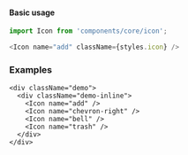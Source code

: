 #### Basic usage

```javascript
import Icon from 'components/core/icon';

<Icon name="add" className={styles.icon} />
```

### Examples

```
<div className="demo">
  <div className="demo-inline">
    <Icon name="add" />
    <Icon name="chevron-right" />
    <Icon name="bell" />
    <Icon name="trash" />
  </div>
</div>
```
